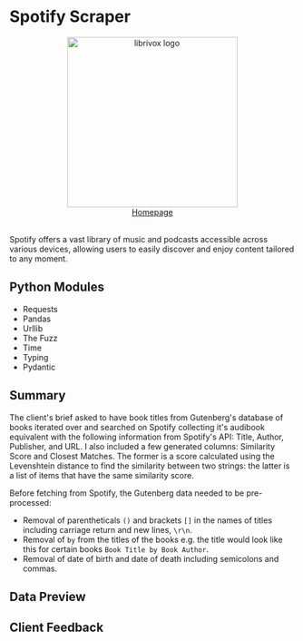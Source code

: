 # Spotify Scraper
<div align="center">
    <picture><img width="300px" alt="librivox logo" src="https://github.com/miahj1/spotify-scraper/assets/84815985/99f64653-bacf-4642-8c11-bf47b7b7bc64"></picture>
    <div align="center"><a href="https://open.spotify.com">Homepage</a></div>
</div>
<br>

Spotify offers a vast library of music and podcasts accessible across various devices, allowing users to easily discover and enjoy content tailored to any moment.

## Python Modules
- Requests
- Pandas
- Urllib
- The Fuzz
- Time
- Typing
- Pydantic

## Summary
The client's brief asked to have book titles from Gutenberg's database of books iterated over and searched on Spotify collecting it's audibook equivalent with the following information from Spotify's API: Title, Author, Publisher, and URL. I also included a few generated columns: Similarity Score and Closest Matches. The former is a score calculated using the Levenshtein distance to find the similarity between two strings: the latter is a list of items that have the same similarity score.

Before fetching from Spotify, the Gutenberg data needed to be pre-processed:
- Removal of parentheticals `()` and brackets `[]` in the names of titles including carriage return and new lines, `\r\n`.
- Removal of `by` from the titles of the books e.g. the title would look like this for certain books `Book Title by Book Author`.
- Removal of date of birth and date of death including semicolons and commas.

## Data Preview


## Client Feedback

